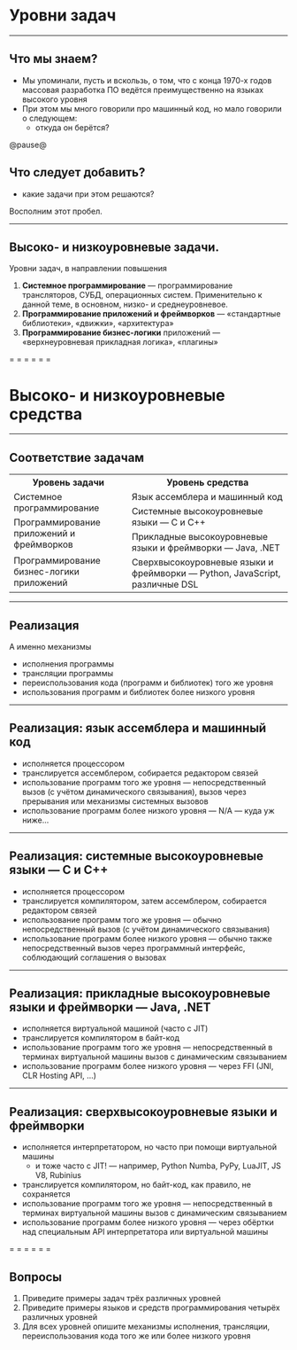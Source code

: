 <!-- -*- coding: utf-8 -*- -->
<span id="slides-title" hidden>Уровни задач и решений</span>

# Уровни задач

- - - - - -

## Что мы знаем?

* Мы упоминали, пусть и вскользь, о том, что с конца 1970-х годов массовая разработка ПО ведётся преимущественно на языках высокого уровня
* При этом мы много говорили про машинный код, но мало говорили о следующем:
  * откуда он берётся?

@pause@

## Что следует добавить?

* какие задачи при этом решаются?

Восполним этот пробел.

- - - - - -

## Высоко- и низкоуровневые задачи.

Уровни задач, в направлении повышения

1. **Системное программирование** — программирование трансляторов, СУБД, операционных систем. Применительно к данной теме, в основном, низко- и среднеуровневое.
2. **Программирование приложений и фреймворков** — «стандартные библиотеки», «движки», «архитектура»
3. **Программирование бизнес-логики** приложений — «верхнеуровневая прикладная логика», «плагины»

= = = = = =

# Высоко- и низкоуровневые средства

- - - - - -

## Соответствие задачам

<table>
  <tr>
    <th>Уровень задачи<br></th>
    <th>Уровень средства</th>
  </tr>
  <tr>
    <td rowspan="2"><span style="font-weight:normal">Системное программирование</span><br></td>
    <td>Язык ассемблера и машинный код<br></td>
  </tr>
  <tr>
    <td rowspan="2">Системные высокоуровневые языки — C и С++</td>
  </tr>
  <tr>
    <td rowspan="2">Программирование приложений и фреймворков</td>
  </tr>
  <tr>
    <td rowspan="2">Прикладные высокоуровневые языки и фреймворки — Java, .NET<br></td>
  </tr>
  <tr>
    <td rowspan="2">Программирование бизнес-логики приложений<br></td>
  </tr>
  <tr>
    <td>Cверхвысокоуровневые языки и фреймворки — Python, JavaScript, различные DSL</td>
  </tr>
</table>

- - - - - -

## Реализация

А именно механизмы

* исполнения программы
* трансляции программы
* переиспользования кода (программ и библиотек) того же уровня
* использования программ и библиотек более низкого уровня

- - - - - -

## Реализация: язык ассемблера и машинный код

* исполняется процессором
* транслируется ассемблером, собирается редактором связей
* использование программ того же уровня — непосредственный вызов (с учётом динамического связывания), вызов через прерывания или механизмы системных вызовов
* использование программ более низкого уровня — N/A — куда уж ниже...

- - - - - -

## Реализация: системные высокоуровневые языки — C и С++

* исполняется процессором
* транслируется компилятором, затем ассемблером, собирается редактором связей
* использование программ того же уровня — обычно непосредственный вызов (с учётом динамического связывания)
* использование программ более низкого уровня — обычно также непосредственный вызов через программный интерфейс, соблюдающий соглашения о вызовах

- - - - - -

## Реализация: прикладные высокоуровневые языки и фреймворки — Java, .NET

* исполняется виртуальной машиной (часто с JIT)
* транслируется компилятором в байт-код
* использование программ того же уровня — непосредственный в терминах виртуальной машины вызов с динамическим связыванием
* использование программ более низкого уровня — через FFI (JNI, CLR Hosting API, ...)

- - - - - -

## Реализация: сверхвысокоуровневые языки и фреймворки

* исполняется интерпретатором, но часто при помощи виртуальной машины
  * и тоже часто с JIT! — например, Python Numba, PyPy, LuaJIT, JS V8, Rubinius
* транслируется компилятором, но байт-код, как правило, не сохраняется
* использование программ того же уровня — непосредственный в терминах виртуальной машины вызов с динамическим связыванием
* использование программ более низкого уровня — через обёртки над специальным API интерпретатора или виртуальной машины

= = = = = =

## Вопросы

1. Приведите примеры задач трёх различных уровней
2. Приведите примеры языков и средств программирования четырёх различных уровней
3. Для всех уровней опишите механизмы исполнения, трансляции, переиспользования кода того же или более низкого уровня

